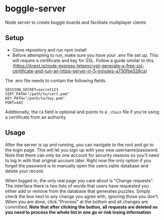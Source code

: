 # boggle-server
Node server to create boggle boards and facilitate multiplayer clients

## Setup ##
* Clone repository and run npm install
* Before attempting to run, make sure you have your .env file set up. This will require a certificate and key for SSL. Follow a guide similar to this (https://itnext.io/node-express-letsencrypt-generate-a-free-ssl-certificate-and-run-an-https-server-in-5-minutes-a730fbe528ca)

The .env file needs to contain the following fields
```env
SESSION_SECRET=secret123
CERT_PATH="/path/to/cert.pem"
KEY_PATH="/path/to/key.pem"
PORT=443
```

Additionally, the ` CA ` field is optional and points to a ` .chain ` file if you're using a certificate from an authority

## Usage ##
After the server is up and running, you can navigate to the root and go to the login page. This will let you sign up with your new username/password.
Note that there can only be one account for security reasons so you'll need to log in with that original account later. Right now the only option if you forget the password is to manually open the users.sqlite database and delete your record.


When logged in, the only real page you care about is "Change requests". The interface there is two lists of words that users have requested you either add or remove from the database that generates puzzles. Simply check the box next to any change you agree with, ignoring those you don't. When you are done, click "Process" at the bottom and all changes are committed. **Note that after clicking the button, all requests are deleted so you need to process the whole list in one go or risk losing information**
